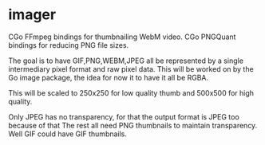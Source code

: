 # imager
CGo FFmpeg bindings for thumbnailing WebM video.
CGo PNGQuant bindings for reducing PNG file sizes.

The goal is to have GIF,PNG,WEBM,JPEG all be represented by a single intermediary pixel format and raw pixel data.
This will be worked on by the Go image package, the idea for now it to have it all be RGBA.

This will be scaled to 250x250 for low quality thumb and 500x500 for high quality.

Only JPEG has no transparency, for that the output format is JPEG too because of that
The rest all need PNG thumbnails to maintain transparency.
Well GIF could have GIF thumbnails.

